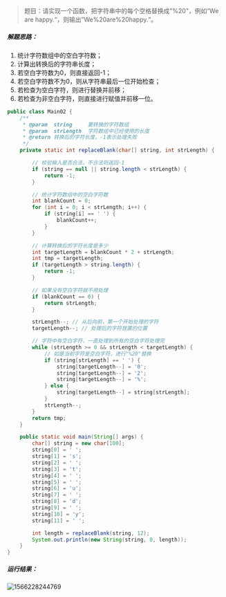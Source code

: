 > 题目：请实现一个函数，把字符串中的每个空格替换成"%20"，例如“We are happy.“，则输出”We%20are%20happy.“。

##### 解题思路：

1. 统计字符数组中的空白字符数；
2. 计算出转换后的字符串长度；
3. 若空白字符数为0，则直接返回-1；
4. 若空白字符数不为0，则从字符串最后一位开始检查；
5. 若检查为空白字符，则进行替换并前移；
6. 若检查为非空白字符，则直接进行赋值并前移一位。

```java
public class Main02 {
	/**
	 * @param  string     要转换的字符数组
	 * @param  strLength  字符数组中已经使用的长度
	 * @return 转换后的字符长度，-1表示处理失败
	 */
	private static int replaceBlank(char[] string, int strLength) {

		// 校验输入是否合法，不合法则返回-1
		if (string == null || string.length < strLength) {
			return -1;
		}

		// 统计字符数组中的空白字符数
		int blankCount = 0;
		for (int i = 0; i < strLength; i++) {
			if (string[i] == ' ') {
				blankCount++;
			}
		}

		// 计算转换后的字符长度是多少
		int targetLength = blankCount * 2 + strLength;
		int tmp = targetLength;
		if (targetLength > string.length) {
			return -1;
		}

		// 如果没有空白字符就不用处理
		if (blankCount == 0) {
			return strLength;
		}

		strLength--; // 从后向前，第一个开始处理的字符
		targetLength--; // 处理后的字符放置的位置

		// 字符中有空白字符，一直处理到所有的空白字符处理完
		while (strLength >= 0 && strLength < targetLength) {
			// 如是当前字符是空白字符，进行"%20"替换
			if (string[strLength] == ' ') {
				string[targetLength--] = '0';
				string[targetLength--] = '2';
				string[targetLength--] = '%';
			} else { 
				string[targetLength--] = string[strLength];
			}
			strLength--;
		}
		return tmp;
	}

	public static void main(String[] args) {
		char[] string = new char[100];
		string[0] = ' ';
		string[1] = 's';
		string[2] = ' ';
		string[3] = 't';
		string[4] = ' ';
		string[5] = ' ';
		string[6] = 'u';
		string[7] = ' ';
		string[8] = 'd';
		string[9] = ' ';
		string[10] = 'y';
		string[11] = ' ';

		int length = replaceBlank(string, 12);
		System.out.println(new String(string, 0, length));
	}
}
```

##### 运行结果：

![1566228244769](C:%5CUsers%5Ceasysir%5CAppData%5CRoaming%5CTypora%5Ctypora-user-images%5C1566228244769.png)